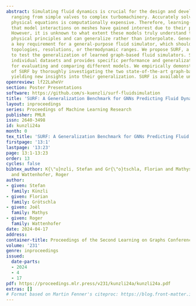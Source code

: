 ```yaml
---
abstract: Simulating fluid dynamics is crucial for the design and development process,
  ranging from simple valves to complex turbomachinery. Accurately solving the underlying
  physical equations is computationally expensive. Therefore, learning-based solvers
  that model interactions on meshes have gained interest due to their promising speed-ups.
  However, it is unknown to what extent these models truly understand the underlying
  physical principles and can generalize rather than interpolate. Generalization is
  a key requirement for a general-purpose fluid simulator, which should adapt to different
  topologies, resolutions, or thermodynamic ranges. We propose SURF, a benchmark designed
  to test the generalization of learned graph-based fluid simulators. SURF comprises
  individual datasets and provides specific performance and generalization metrics
  for evaluating and comparing different models. We empirically demonstrate the applicability
  of SURF by thoroughly investigating the two state-of-the-art graph-based models,
  yielding new insights into their generalization. SURF is available under https://github.com/s-kuenzli/surf-fluidsimulation.
openreview: lf22LaheVr
section: Poster Presentations
software: https://github.com/s-kuenzli/surf-fluidsimulation
title: 'SURF: A Generalization Benchmark for GNNs Predicting Fluid Dynamics'
layout: inproceedings
series: Proceedings of Machine Learning Research
publisher: PMLR
issn: 2640-3498
id: kunzli24a
month: 0
tex_title: 'SURF: A Generalization Benchmark for GNNs Predicting Fluid Dynamics'
firstpage: '13:1'
lastpage: '13:23'
page: 13:1-13:23
order: 13
cycles: false
bibtex_author: K{\"u}nzli, Stefan and Gr{\"o}tschla, Florian and Mathys, Jo{\"e}l
  and Wattenhofer, Roger
author:
- given: Stefan
  family: Künzli
- given: Florian
  family: Grötschla
- given: Joël
  family: Mathys
- given: Roger
  family: Wattenhofer
date: 2024-04-17
address:
container-title: Proceedings of the Second Learning on Graphs Conference
volume: '231'
genre: inproceedings
issued:
  date-parts:
  - 2024
  - 4
  - 17
pdf: https://proceedings.mlr.press/v231/kunzli24a/kunzli24a.pdf
extras: []
# Format based on Martin Fenner's citeproc: https://blog.front-matter.io/posts/citeproc-yaml-for-bibliographies/
---
```

